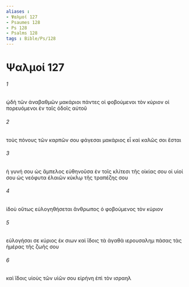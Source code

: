 ```yaml
---
aliases : 
- Ψαλμοί 127
- Psaumes 128
- Ps 128
- Psalms 128
tags : Bible/Ps/128
---
```


# Ψαλμοί 127

###### 1
ᾠδὴ τῶν ἀναβαθμῶν μακάριοι πάντες οἱ φοβούμενοι τὸν κύριον οἱ πορευόμενοι ἐν ταῖς ὁδοῖς αὐτοῦ
###### 2
τοὺς πόνους τῶν καρπῶν σου φάγεσαι μακάριος εἶ καὶ καλῶς σοι ἔσται
###### 3
ἡ γυνή σου ὡς ἄμπελος εὐθηνοῦσα ἐν τοῖς κλίτεσι τῆς οἰκίας σου οἱ υἱοί σου ὡς νεόφυτα ἐλαιῶν κύκλῳ τῆς τραπέζης σου
###### 4
ἰδοὺ οὕτως εὐλογηθήσεται ἄνθρωπος ὁ φοβούμενος τὸν κύριον
###### 5
εὐλογήσαι σε κύριος ἐκ σιων καὶ ἴδοις τὰ ἀγαθὰ ιερουσαλημ πάσας τὰς ἡμέρας τῆς ζωῆς σου
###### 6
καὶ ἴδοις υἱοὺς τῶν υἱῶν σου εἰρήνη ἐπὶ τὸν ισραηλ
